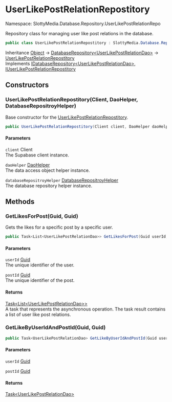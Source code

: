 # UserLikePostRelationRepostitory

Namespace: SlottyMedia.Database.Repository.UserLikePostRelationRepo

Repository class for managing user like post relations in the database.

```csharp
public class UserLikePostRelationRepostitory : SlottyMedia.Database.Repository.DatabaseRepository`1[[SlottyMedia.Database.Daos.UserLikePostRelationDao, SlottyMedia.Database, Version=1.0.0.0, Culture=neutral, PublicKeyToken=null]], SlottyMedia.Database.IDatabaseRepository`1[[SlottyMedia.Database.Daos.UserLikePostRelationDao, SlottyMedia.Database, Version=1.0.0.0, Culture=neutral, PublicKeyToken=null]], IUserLikePostRelationRepostitory
```

Inheritance [Object](https://docs.microsoft.com/en-us/dotnet/api/system.object) → [DatabaseRepository&lt;UserLikePostRelationDao&gt;](./slottymedia.database.repository.databaserepository-1.md) → [UserLikePostRelationRepostitory](./slottymedia.database.repository.userlikepostrelationrepo.userlikepostrelationrepostitory.md)<br>
Implements [IDatabaseRepository&lt;UserLikePostRelationDao&gt;](./slottymedia.database.idatabaserepository-1.md), [IUserLikePostRelationRepostitory](./slottymedia.database.repository.userlikepostrelationrepo.iuserlikepostrelationrepostitory.md)

## Constructors

### **UserLikePostRelationRepostitory(Client, DaoHelper, DatabaseRepositroyHelper)**

Base constructor for the [UserLikePostRelationRepostitory](./slottymedia.database.repository.userlikepostrelationrepo.userlikepostrelationrepostitory.md).

```csharp
public UserLikePostRelationRepostitory(Client client, DaoHelper daoHelper, DatabaseRepositroyHelper databaseRepositroyHelper)
```

#### Parameters

`client` Client<br>
The Supabase client instance.

`daoHelper` [DaoHelper](./slottymedia.database.helper.daohelper.md)<br>
The data access object helper instance.

`databaseRepositroyHelper` [DatabaseRepositroyHelper](./slottymedia.database.helper.databaserepositroyhelper.md)<br>
The database repository helper instance.

## Methods

### **GetLikesForPost(Guid, Guid)**

Gets the likes for a specific post by a specific user.

```csharp
public Task<List<UserLikePostRelationDao>> GetLikesForPost(Guid userId, Guid postId)
```

#### Parameters

`userId` [Guid](https://docs.microsoft.com/en-us/dotnet/api/system.guid)<br>
The unique identifier of the user.

`postId` [Guid](https://docs.microsoft.com/en-us/dotnet/api/system.guid)<br>
The unique identifier of the post.

#### Returns

[Task&lt;List&lt;UserLikePostRelationDao&gt;&gt;](https://docs.microsoft.com/en-us/dotnet/api/system.threading.tasks.task-1)<br>
A task that represents the asynchronous operation. The task result contains a list of user like post
 relations.

### **GetLikeByUserIdAndPostId(Guid, Guid)**

```csharp
public Task<UserLikePostRelationDao> GetLikeByUserIdAndPostId(Guid userId, Guid postId)
```

#### Parameters

`userId` [Guid](https://docs.microsoft.com/en-us/dotnet/api/system.guid)<br>

`postId` [Guid](https://docs.microsoft.com/en-us/dotnet/api/system.guid)<br>

#### Returns

[Task&lt;UserLikePostRelationDao&gt;](https://docs.microsoft.com/en-us/dotnet/api/system.threading.tasks.task-1)<br>

